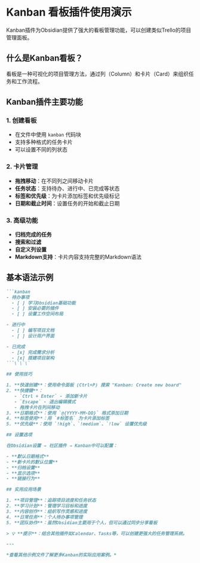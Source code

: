 # Kanban 看板插件使用演示

Kanban插件为Obsidian提供了强大的看板管理功能，可以创建类似Trello的项目管理面板。

## 什么是Kanban看板？

看板是一种可视化的项目管理方法，通过列（Column）和卡片（Card）来组织任务和工作流程。

## Kanban插件主要功能

### 1. 创建看板

- 在文件中使用 `kanban` 代码块
- 支持多种格式的任务卡片
- 可以设置不同的列状态

### 2. 卡片管理

- **拖拽移动**：在不同列之间移动卡片
- **任务状态**：支持待办、进行中、已完成等状态
- **标签和优先级**：为卡片添加标签和优先级标记
- **日期和截止时间**：设置任务的开始和截止日期

### 3. 高级功能

- **归档完成的任务**
- **搜索和过滤**
- **自定义列设置**
- **Markdown支持**：卡片内容支持完整的Markdown语法

## 基本语法示例

```markdown
```kanban
- 待办事项
  - [ ] 学习Obsidian基础功能
  - [ ] 安装必要的插件
  - [ ] 设置工作空间布局

- 进行中
  - [ ] 编写项目文档
  - [ ] 设计用户界面

- 已完成
  - [x] 完成需求分析
  - [x] 搭建项目架构
```\`\`\`

## 使用技巧

1. **快速创建**：使用命令面板 (Ctrl+P) 搜索 "Kanban: Create new board"
2. **快捷键**：
   - `Ctrl + Enter` - 添加新卡片
   - `Escape` - 退出编辑模式
   - 拖拽卡片在列间移动
3. **日期格式**：使用 `@{YYYY-MM-DD}` 格式添加日期
4. **标签使用**：用 `#标签名` 为卡片添加标签
5. **优先级**：使用 `!high`、`!medium`、`!low` 设置优先级

## 设置选项

在Obsidian设置 → 社区插件 → Kanban中可以配置：

- **默认日期格式**
- **新卡片的默认位置**
- **归档设置**
- **显示选项**
- **链接行为**

## 实用应用场景

1. **项目管理**：追踪项目进度和任务状态
2. **学习计划**：管理学习目标和进度
3. **内容创作**：组织写作灵感和进度
4. **日常任务**：个人待办事项管理
5. **团队协作**：虽然Obsidian主要用于个人，但可以通过同步分享看板

> 💡 **提示**：结合其他插件如Calendar、Tasks等，可以创建更强大的任务管理系统。

---

*查看其他示例文件了解更多Kanban的实际应用案例。* 